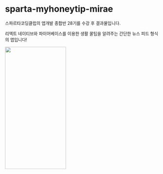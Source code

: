 # sparta-myhoneytip-mirae

스파르타코딩클럽의 앱개발 종합반 28기를 수강 후 결과물입니다.

리엑트 네이티브와 파이어베이스를 이용한
생활 꿀팁을 알려주는 간단한 뉴스 피드 형식의 앱입니다!

 <img src="https://user-images.githubusercontent.com/70610515/132351434-1758d697-ee9d-4507-94b0-ba043c4ce948.jpg" width="200" height="400"/>



